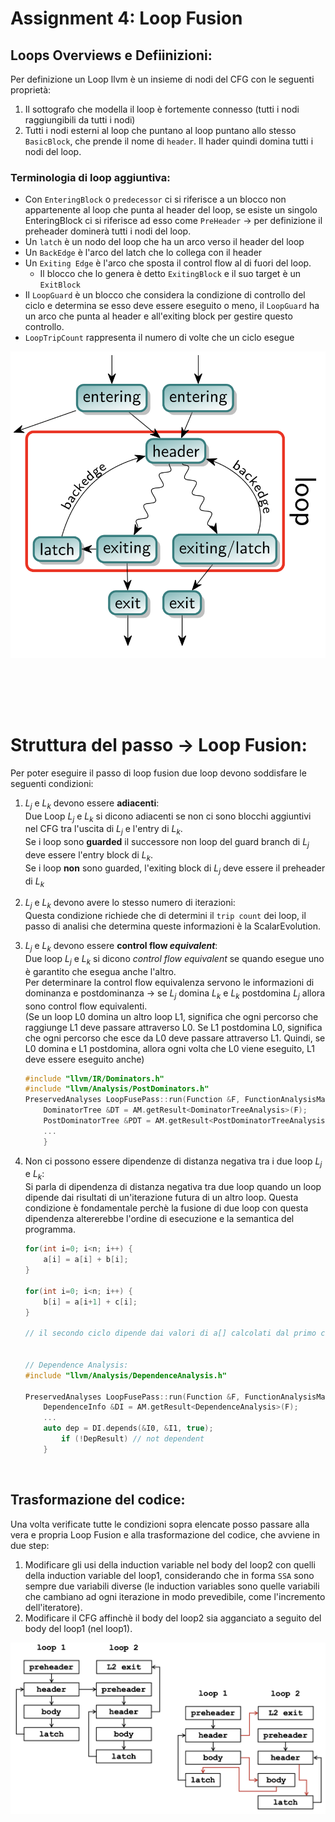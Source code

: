 # Assignment 4: Loop Fusion 

## Loops Overviews e Defiinizioni:

Per definizione un Loop llvm è un insieme di nodi del CFG con le seguenti proprietà:
1. Il sottografo che modella il loop è fortemente connesso (tutti i nodi raggiungibili da tutti i nodi)
2. Tutti i nodi esterni al loop che puntano al loop puntano allo stesso `BasicBlock`, che prende il nome di `header`. Il hader quindi domina tutti i nodi del loop. 

### Terminologia di loop aggiuntiva:
- Con `EnteringBlock` o `predecessor` ci si riferisce a un blocco non appartenente al loop che punta al header del loop, se esiste un singolo EnteringBlock ci si riferisce ad esso come `PreHeader` $\rightarrow$ per definizione il preheader dominerà tutti i nodi del loop. 
- Un `latch` è un nodo del loop che ha un arco verso il header del loop
- Un `BackEdge` è l'arco del latch che lo collega con il header
- Un `Exiting Edge` è l'arco che sposta il control flow al di fuori del loop.  
    - Il blocco che lo genera è detto `ExitingBlock` e il suo target è un `ExitBlock`
- Il `LoopGuard` è un blocco che considera la condizione di controllo del ciclo e determina se esso deve essere eseguito o meno, il `LoopGuard` ha un arco che punta al header e all'exiting block per gestire questo controllo.
- `LoopTripCount` rappresenta il numero di volte che un ciclo esegue

![loop llvm teroria](../../../images/loop_llvm.png.png)

<br> <br>
--- 

# Struttura del passo $\rightarrow$ Loop Fusion:

Per poter eseguire il passo di loop fusion due loop devono soddisfare le seguenti condizioni:
1. $L_j$ e $L_k$ devono essere **adiacenti**:  
    Due Loop $L_j$ e $L_k$ si dicono adiacenti se non ci sono blocchi aggiuntivi nel CFG tra l'uscita di $L_j$ e l'entry di $L_k$.  
    Se i loop sono **guarded** il successore non loop del guard branch di $L_j$ deve essere l'entry block di $L_k$.  
    Se i loop **non** sono guarded, l'exiting block di $L_j$ deve essere il preheader di $L_k$

2. $L_j$ e $L_k$ devono avere lo stesso numero di iterazioni:  
    Questa condizione richiede che di determini il `trip count` dei loop, il passo di analisi che determina queste informazioni è la ScalarEvolution.  

3. $L_j$ e $L_k$ devono essere **control flow _equivalent_**:  
    Due loop $L_j$ e $L_k$ si dicono _control flow equivalent_ se quando esegue uno è garantito che esegua anche l'altro.  
    Per determinare la control flow equivalenza servono le informazioni di dominanza e postdominanza $\rightarrow$ se $L_j$ domina $L_k$ e $L_k$ postdomina $L_j$ allora sono control flow equivalenti.  
    (Se un loop L0 domina un altro loop L1, significa che ogni percorso che raggiunge L1 deve passare attraverso L0. Se L1 postdomina L0, significa che ogni percorso che esce da L0 deve passare attraverso L1. Quindi, se L0 domina e L1 postdomina, allora ogni volta che L0 viene eseguito, L1 deve essere eseguito anche)
    ```c++
    #include "llvm/IR/Dominators.h"
    #include "llvm/Analysis/PostDominators.h"
    PreservedAnalyses LoopFusePass::run(Function &F, FunctionAnalysisManager &AM) {
        DominatorTree &DT = AM.getResult<DominatorTreeAnalysis>(F);
        PostDominatorTree &PDT = AM.getResult<PostDominatorTreeAnalysis>(F);
        ... 
        }

    ```

4. Non ci possono essere dipendenze di distanza negativa tra i due loop $L_j$ e $L_k$:  
    Si parla di dipendenza di distanza negativa tra due loop quando un loop dipende dai risultati di un'iterazione futura di un altro loop. Questa condizione è fondamentale perchè la fusione di due loop con questa dipendenza altererebbe l'ordine di esecuzione e la semantica del programma.

    ``` c++ 
    for(int i=0; i<n; i++) {
        a[i] = a[i] + b[i];
    }

    for(int i=0; i<n; i++) {
        b[i] = a[i+1] + c[i];
    }

    // il secondo ciclo dipende dai valori di a[] calcolati dal primo ciclo, non possiamo fonderli


    // Dependence Analysis:
    #include "llvm/Analysis/DependenceAnalysis.h"

    PreservedAnalyses LoopFusePass::run(Function &F, FunctionAnalysisManager &AM) {
        DependenceInfo &DI = AM.getResult<DependenceAnalysis>(F);
        ...
        auto dep = DI.depends(&I0, &I1, true);
            if (!DepResult) // not dependent
        }
    ```

<br>

## Trasformazione del codice:

Una volta verificate tutte le condizioni sopra elencate posso passare alla vera e propria Loop Fusion e alla trasformazione del codice, che avviene in due step:  
1. Modificare gli usi della induction variable nel body del loop2 con quelli della induction variable del loop1, considerando che in forma `SSA` sono sempre due variabili diverse (le induction variables sono quelle variabili che cambiano ad ogni iterazione in modo prevedibile, come l'incremento dell'iteratore).  
2. Modificare il CFG affinchè il body del loop2 sia agganciato a seguito del body del loop1 (nel loop1).  

![modifica cfg per fusione](../../../images/loop_modifica_cfg.png.png)